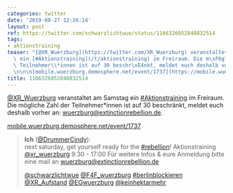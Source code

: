 ```yaml
---
categories: twitter
date: '2019-08-27 12:26:14'
layout: post
ref: https://twitter.com/schwarzlichtwue/status/1166326052848832514
tags:
- aktionstraining
teaser: "[@XR_Wuerzburg](https://twitter.com/XR_Wuerzburg) veranstaltet am Samstag\
  \ ein [#Aktionstraining](/t/aktionstraining) im Freiraum. Die m\xF6gliche Zahl der\
  \ Teilnehmer\\*innen ist auf 30 beschr\xE4nkt, meldet euch deshalb vorher an: wuerzburg@extinctionrebellion.de.\n\
  \n\n\n[mobile.wuerzburg.demosphere.net/event/1737](https://mobile.wuerzburg.demosphere.net/event/1737)"
title: 1166326052848832514
---
```

[@XR_Wuerzburg](https://twitter.com/XR_Wuerzburg) veranstaltet am Samstag ein [#Aktionstraining](/t/aktionstraining) im Freiraum. Die mögliche Zahl der Teilnehmer\*innen ist auf 30 beschränkt, meldet euch deshalb vorher an: wuerzburg@extinctionrebellion.de.



[mobile.wuerzburg.demosphere.net/event/1737](https://mobile.wuerzburg.demosphere.net/event/1737)
> <b>Ich</b> ([@DrummerCindy](https://twitter.com/DrummerCindy)):  
>next saturday, get yourself ready for the [#rebellion](/t/rebellion)! Aktionstraining [@xr_wuerzburg](https://twitter.com/xr_wuerzburg) 9:30 - 17:00 Für weitere Infos &amp; eure Anmeldung bitte eine mail an wuerzburg@extinctionrebellion.de  
>  
>[@schwarzlichtwue](https://twitter.com/schwarzlichtwue) [@F4F_wuerzburg](https://twitter.com/F4F_wuerzburg) [#berlinblockieren](/t/berlinblockieren) [@XR_Aufstand](https://twitter.com/XR_Aufstand) [@EGwuerzburg](https://twitter.com/EGwuerzburg) [@keinhektarmehr](https://twitter.com/keinhektarmehr)   

